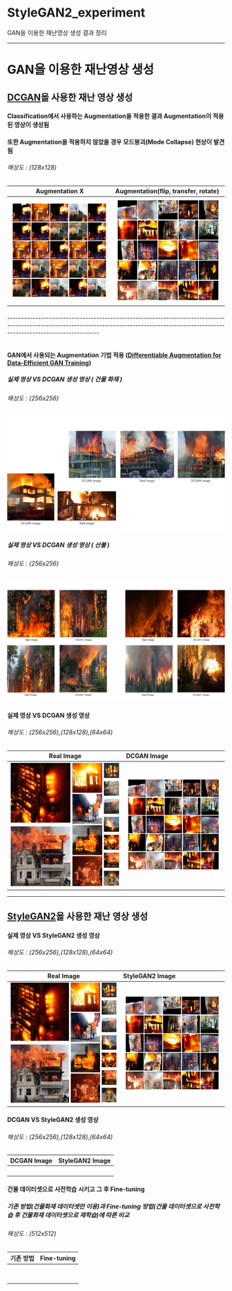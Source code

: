 # StyleGAN2_experiment
GAN을 이용한 재난영상 생성 결과 정리

----------------

# GAN을 이용한 재난영상 생성
## [DCGAN](https://arxiv.org/pdf/1511.06434.pdf)을 사용한 재난 영상 생성
 
#### Classification에서 사용하는 Augmentation을 적용한 결과 Augmentation이 적용된 영상이 생성됨
#### 또한 Augmentation을 적용하지 않았을 경우 모드붕괴(Mode Collapse) 현상이 발견됨
###### 해상도 : (128x128)
| Augmentation X | Augmentation(flip, transfer, rotate) | 
| ------- | :------ |
| ![](https://github.com/Hwa-Jong/StyleGAN2_experiment/blob/main/imgs/DCGAN%20%EB%8D%B0%EC%9D%B4%ED%84%B0%20%EC%A6%9D%EA%B0%95%20X%EA%B2%B0%EA%B3%BC%20128x128.png) | ![](https://github.com/Hwa-Jong/StyleGAN2_experiment/blob/main/imgs/DCGAN%20%EB%8D%B0%EC%9D%B4%ED%84%B0%20%EC%A6%9D%EA%B0%95_filp_transfer_rotate%20%EA%B2%B0%EA%B3%BC%20128x128.png) |

###### ---------------------------------------------------------------------------------------------------------------------------------------------------------------------------------------------

#### GAN에서 사용되는 Augmentation 기법 적용 ([Differentiable Augmentation for Data-Efficient GAN Training](https://arxiv.org/pdf/2006.10738.pdf))
##### 실제 영상 VS DCGAN 생성 영상 ( 건물 화재 )
###### 해상도 : (256x256)
![](https://github.com/Hwa-Jong/StyleGAN2_experiment/blob/main/imgs/DCGAN%20%EC%83%9D%EC%84%B1%20%EC%9D%B4%EB%AF%B8%EC%A7%80%20%EC%8B%A4%EC%A0%9C%20%EC%9D%B4%EB%AF%B8%EC%A7%80%EC%99%80%20%EB%B9%84%EA%B5%90%20256x256.png)

##### 실제 영상 VS DCGAN 생성 영상 ( 산불 )
###### 해상도 : (256x256)
![](https://github.com/Hwa-Jong/StyleGAN2_experiment/blob/main/imgs/DCGAN%20%EC%83%9D%EC%84%B1%20%EC%9D%B4%EB%AF%B8%EC%A7%80%20%EC%8B%A4%EC%A0%9C%20%EC%9D%B4%EB%AF%B8%EC%A7%80%EC%99%80%20%EB%B9%84%EA%B5%90(%EC%82%B0%EB%B6%88)%20256x256.png)

#### 실제 영상 VS DCGAN 생성 영상
###### 해상도 : (256x256),(128x128),(64x64)
| Real Image | DCGAN Image | 
| ------- | :------ |
| ![](https://github.com/Hwa-Jong/StyleGAN2_experiment/blob/main/imgs/%EC%8B%A4%EC%A0%9C%20%EC%9D%B4%EB%AF%B8%EC%A7%80%EC%99%80%20DCGAN%20%EC%9D%B4%EB%AF%B8%EC%A7%80%20%EB%B9%84%EA%B5%90_%EC%8B%A4%EC%A0%9C.png) | ![](https://github.com/Hwa-Jong/StyleGAN2_experiment/blob/main/imgs/DCGAN%20%EB%8D%B0%EC%9D%B4%ED%84%B0%20%EC%A6%9D%EA%B0%95_filp_transfer_rotate%20%EA%B2%B0%EA%B3%BC%20128x128.png) |

----------------
## [StyleGAN2](https://arxiv.org/pdf/1511.06434.pdf)을 사용한 재난 영상 생성
#### 실제 영상 VS StyleGAN2 생성 영상
###### 해상도 : (256x256),(128x128),(64x64)
| Real Image | StyleGAN2 Image | 
| ------- | :------ |
| ![](https://github.com/Hwa-Jong/StyleGAN2_experiment/blob/main/imgs/%EC%8B%A4%EC%A0%9C%20%EC%9D%B4%EB%AF%B8%EC%A7%80%EC%99%80%20DCGAN%20%EC%9D%B4%EB%AF%B8%EC%A7%80%20%EB%B9%84%EA%B5%90_%EC%8B%A4%EC%A0%9C.png) | ![](https://github.com/Hwa-Jong/StyleGAN2_experiment/blob/main/imgs/DCGAN%20%EB%8D%B0%EC%9D%B4%ED%84%B0%20%EC%A6%9D%EA%B0%95_filp_transfer_rotate%20%EA%B2%B0%EA%B3%BC%20128x128.png) |

#### DCGAN VS StyleGAN2 생성 영상
###### 해상도 : (256x256),(128x128),(64x64)
| DCGAN Image | StyleGAN2 Image | 
| ------- | :------ |
| ![]() | ![]() |



#### 건물 데이터셋으로 사전학습 시키고 그 후 Fine-tuning
##### 기존 방법(건물화재 데이터셋만 이용)과 Fine-tuning 방법(건물 데이터셋으로 사전학습 후 건물화재 데이터셋으로 재학습)에 따른 비교
###### 해상도 : (512x512)
| 기존 방법 | Fine-tuning | 
| ------- | :------ |
| ![]() | ![]() |
| ![]() | ![]() |
